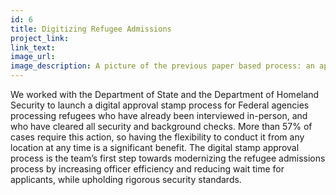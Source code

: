 ```yaml
---
id: 6
title: Digitizing Refugee Admissions
project_link:  
link_text: 
image_url: 
image_description: A picture of the previous paper based process: an application and a physical stamp. 
---
```


We worked with the Department of State and the Department of Homeland Security to launch a digital approval
stamp process for Federal agencies processing refugees who have already been interviewed in-person, and who 
have cleared all security and background checks. More than 57% of cases require this action, so having the
flexibility to conduct it from any location at any time is a significant benefit. The digital stamp approval
process is the team’s first step towards modernizing the refugee admissions process by increasing officer
efficiency and reducing wait time for applicants, while upholding rigorous security standards.
